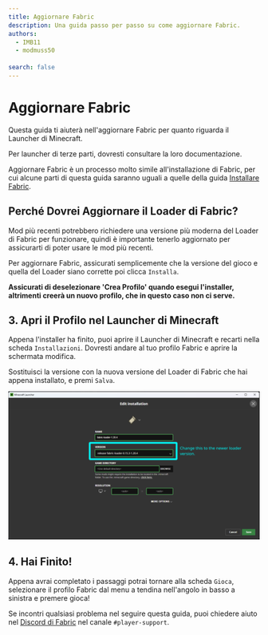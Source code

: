 ```yaml
---
title: Aggiornare Fabric
description: Una guida passo per passo su come aggiornare Fabric.
authors:
  - IMB11
  - modmuss50

search: false
---
```


# Aggiornare Fabric

Questa guida ti aiuterà nell'aggiornare Fabric per quanto riguarda il Launcher di Minecraft.

Per launcher di terze parti, dovresti consultare la loro documentazione.

Aggiornare Fabric è un processo molto simile all'installazione di Fabric, per cui alcune parti di questa guida saranno uguali a quelle della guida [Installare Fabric](./installing-fabric).

## Perché Dovrei Aggiornare il Loader di Fabric?

Mod più recenti potrebbero richiedere una versione più moderna del Loader di Fabric per funzionare, quindi è importante tenerlo aggiornato per assicurarti di poter usare le mod più recenti.

<!-- Include steps from installing guide, no need to repeat them. -->

<!--@include: ./installing-fabric.md{12,41}-->

Per aggiornare Fabric, assicurati semplicemente che la versione del gioco e quella del Loader siano corrette poi clicca `Installa`.

**Assicurati di deselezionare 'Crea Profilo' quando esegui l'installer, altrimenti creerà un nuovo profilo, che in questo caso non ci serve.**

## 3. Apri il Profilo nel Launcher di Minecraft

Appena l'installer ha finito, puoi aprire il Launcher di Minecraft e recarti nella scheda `Installazioni`. Dovresti andare al tuo profilo Fabric e aprire la schermata modifica.

Sostituisci la versione con la nuova versione del Loader di Fabric che hai appena installato, e premi `Salva`.

![Aggiornare la versione del Loader di Fabric nel Launcher di Minecraft](/assets/players/updating-fabric.png)

## 4. Hai Finito!

Appena avrai completato i passaggi potrai tornare alla scheda `Gioca`, selezionare il profilo Fabric dal menu a tendina nell'angolo in basso a sinistra e premere gioca!

Se incontri qualsiasi problema nel seguire questa guida, puoi chiedere aiuto nel [Discord di Fabric](https://discord.gg/v6v4pMv) nel canale `#player-support`.
